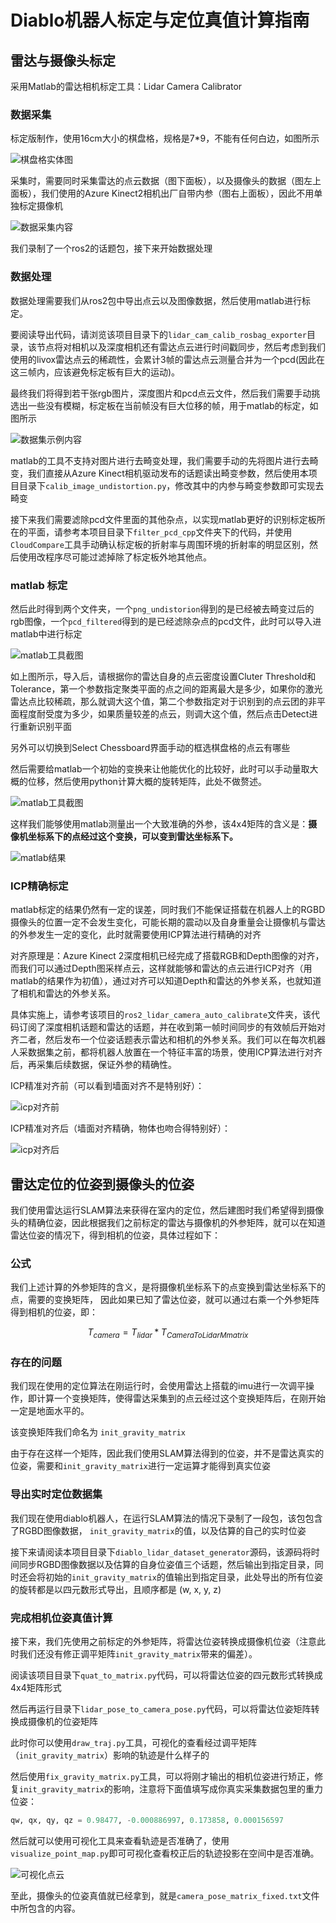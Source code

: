 # Diablo机器人标定与定位真值计算指南

## 雷达与摄像头标定

采用Matlab的雷达相机标定工具：Lidar Camera Calibrator

### 数据采集

标定版制作，使用16cm大小的棋盘格，规格是7*9，不能有任何白边，如图所示

![棋盘格实体图](./images/chessboard.png)

采集时，需要同时采集雷达的点云数据（图下面板），以及摄像头的数据（图左上面板），我们使用的Azure Kinect2相机出厂自带内参（图右上面板），因此不用单独标定摄像机

![数据采集内容](./images/calib_data_collect.png)

我们录制了一个ros2的话题包，接下来开始数据处理

### 数据处理

数据处理需要我们从ros2包中导出点云以及图像数据，然后使用matlab进行标定。

要阅读导出代码，请浏览该项目目录下的`lidar_cam_calib_rosbag_exporter`目录，该节点将对相机以及深度相机还有雷达点云进行时间戳同步，然后考虑到我们使用的livox雷达点云的稀疏性，会累计3帧的雷达点云测量合并为一个pcd(因此在这三帧内，应该避免标定板有巨大的运动)。

最终我们将得到若干张rgb图片，深度图片和pcd点云文件，然后我们需要手动挑选出一些没有模糊，标定板在当前帧没有巨大位移的帧，用于matlab的标定，如图所示

![数据集示例内容](./images/calib_dataset.png)

matlab的工具不支持对图片进行去畸变处理，我们需要手动的先将图片进行去畸变，我们直接从Azure Kinect相机驱动发布的话题读出畸变参数，然后使用本项目目录下`calib_image_undistortion.py`，修改其中的内参与畸变参数即可实现去畸变

接下来我们需要滤除pcd文件里面的其他杂点，以实现matlab更好的识别标定板所在的平面，请参考本项目目录下`filter_pcd_cpp`文件夹下的代码，并使用`CloudCompare`工具手动确认标定板的折射率与周围环境的折射率的明显区别，然后使用改程序尽可能过滤掉除了标定板外地其他点。

### matlab 标定

然后此时得到两个文件夹，一个`png_undistorion`得到的是已经被去畸变过后的rgb图像，一个`pcd_filtered`得到的是已经滤除杂点的pcd文件，此时可以导入进matlab中进行标定

![matlab工具截图](./images/matlab_calib_tool.png)

如上图所示，导入后，请根据你的雷达自身的点云密度设置Cluter Threshold和Tolerance，第一个参数指定聚类平面的点之间的距离最大是多少，如果你的激光雷达点比较稀疏，那么就调大这个值，第二个参数指定对于识别到的点云团的非平面程度耐受度为多少，如果质量较差的点云，则调大这个值，然后点击Detect进行重新识别平面

另外可以切换到Select Chessboard界面手动的框选棋盘格的点云有哪些

然后需要给matlab一个初始的变换来让他能优化的比较好，此时可以手动量取大概的位移，然后使用python计算大概的旋转矩阵，此处不做赘述。

![matlab工具截图](./images/measure_extrinsics.png)

这样我们能够使用matlab测量出一个大致准确的外参，该4x4矩阵的含义是：**摄像机坐标系下的点经过这个变换，可以变到雷达坐标系下。**

![matlab结果](./images/matlab_result.png)

### ICP精确标定

matlab标定的结果仍然有一定的误差，同时我们不能保证搭载在机器人上的RGBD摄像头的位置一定不会发生变化，可能长期的震动以及自身重量会让摄像机与雷达的外参发生一定的变化，此时就需要使用ICP算法进行精确的对齐

对齐原理是：Azure Kinect 2深度相机已经完成了搭载RGB和Depth图像的对齐，而我们可以通过Depth图采样点云，这样就能够和雷达的点云进行ICP对齐（用matlab的结果作为初值），通过对齐可以知道Depth和雷达的外参关系，也就知道了相机和雷达的外参关系。

具体实施上，请参考该项目的`ros2_lidar_camera_auto_calibrate`文件夹，该代码订阅了深度相机话题和雷达的话题，并在收到第一帧时间同步的有效帧后开始对齐二者，然后发布一个位姿话题表示雷达和相机的外参关系。我们可以在每次机器人采数据集之前，都将机器人放置在一个特征丰富的场景，使用ICP算法进行对齐后，再采集后续数据，保证外参的精确性。

ICP精准对齐前（可以看到墙面对齐不是特别好）：

![icp对齐前](./images/before_icp.png)

ICP精准对齐后（墙面对齐精确，物体也吻合得特别好）：

![icp对齐后](./images/after_icp.png)

## 雷达定位的位姿到摄像头的位姿

我们使用雷达运行SLAM算法来获得在室内的定位，然后建图时我们希望得到摄像头的精确位姿，因此根据我们之前标定的雷达与摄像机的外参矩阵，就可以在知道雷达位姿的情况下，得到相机的位姿，具体过程如下：

### 公式

我们上述计算的外参矩阵的含义，是将摄像机坐标系下的点变换到雷达坐标系下的点，需要的变换矩阵， 因此如果已知了雷达位姿，就可以通过右乘一个外参矩阵得到相机的位姿，即：

$$
T_{camera} = T_{lidar} * T_{CameraToLidarMmatrix}
$$

### 存在的问题

我们现在使用的定位算法在刚运行时，会使用雷达上搭载的imu进行一次调平操作，即计算一个变换矩阵，使得雷达采集到的点云经过这个变换矩阵后，在刚开始一定是地面水平的。

该变换矩阵我们命名为 `init_gravity_matrix`

由于存在这样一个矩阵，因此我们使用SLAM算法得到的位姿，并不是雷达真实的位姿，需要和`init_gravity_matrix`进行一定运算才能得到真实位姿

### 导出实时定位数据集

我们现在使用diablo机器人，在运行SLAM算法的情况下录制了一段包，该包包含了RGBD图像数据， `init_gravity_matrix`的值，以及估算的自己的实时位姿

接下来请阅读本项目目录下`diablo_lidar_dataset_generator`源码，该源码将时间同步RGBD图像数据以及估算的自身位姿值三个话题，然后输出到指定目录，同时还会将初始的`init_gravity_matrix`的值输出到指定目录，此处导出的所有位姿的旋转都是以四元数形式导出，且顺序都是 (w, x, y, z)

### 完成相机位姿真值计算

接下来，我们先使用之前标定的外参矩阵，将雷达位姿转换成摄像机位姿（注意此时我们还没有修正调平矩阵`init_gravity_matrix`带来的偏差）。

阅读该项目目录下`quat_to_matrix.py`代码，可以将雷达位姿的四元数形式转换成4x4矩阵形式

然后再运行目录下`lidar_pose_to_camera_pose.py`代码，可以将雷达位姿矩阵转换成摄像机的位姿矩阵

此时你可以使用`draw_traj.py`工具，可视化的查看经过调平矩阵（`init_gravity_matrix`）影响的轨迹是什么样子的

然后使用`fix_gravity_matrix.py`工具，可以将刚才输出的相机位姿进行矫正，修复`init_gravity_matrix`的影响，注意将下面值填写成你真实采集数据包里的重力位姿：

```python
qw, qx, qy, qz = 0.98477, -0.000886997, 0.173858, 0.000156597
```

然后就可以使用可视化工具来查看轨迹是否准确了，使用`visualize_point_map.py`即可可视化查看校正后的轨迹投影在空间中是否准确。


![可视化点云](./images/visualize_pointmap.png)

至此，摄像头的位姿真值就已经拿到，就是`camera_pose_matrix_fixed.txt`文件中所包含的内容。